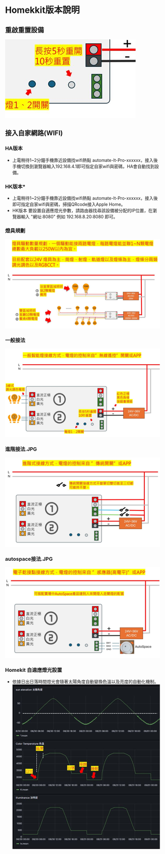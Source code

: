 # Homekkit版本說明
## 重啟重置設備
![a重置](image/homekit.JPG)
## 接入自家網路(WIFI)
### HA版本
 * 上電稍待1~2分鐘手機靠近設備找wifi熱點 automate-lt-Pro-xxxxxx，接入後手機切換到瀏覽器輸入192.168.4.1即可指定自家wifi與密碼，HA會自動找到設備。
### HK版本* 
 * 上電稍待1~2分鐘手機靠近設備找wifi熱點 automate-lt-Pro-xxxxxx，接入後即可指定自家wifi與密碼，掃描QRcode接入Apple Home。
 * HK版本 要設置自適應燈光參數，請路由器找尋該設備被分配的IP位置，在瀏覽器輸入  "網址:8080" 例如 192.168.8.20:8080 即可。

### 燈具規劃
![一般接法](image/燈具規劃.JPG)
### 一般接法
![一般接法](image/一般接法.JPG)
### 進階接法.JPG
![進階接法](image/進階接法.JPG)
### autospace接法.JPG
![autospace接法](image/autospace接法.JPG)

### Homekit 自適應燈光設置
* 依據日出日落時間燈光會隨著太陽角度自動變換色溫以及亮度的自動化機制。
![自適應](image/自適應.JPG)
